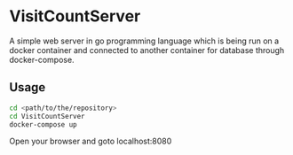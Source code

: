 # VisitCountServer
A simple web server in go programming language which is being run on a docker container and connected to another container for database through docker-compose.

## Usage
```sh
cd <path/to/the/repository>
cd VisitCountServer
docker-compose up
```

Open your browser and goto localhost:8080
